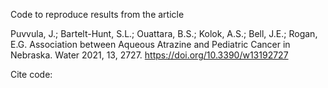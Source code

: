 Code to reproduce results from the article

Puvvula, J.; Bartelt-Hunt, S.L.; Ouattara, B.S.; Kolok, A.S.; Bell, J.E.; Rogan, E.G. Association between Aqueous Atrazine and Pediatric Cancer in Nebraska. Water 2021, 13, 2727. https://doi.org/10.3390/w13192727

Cite code: 
